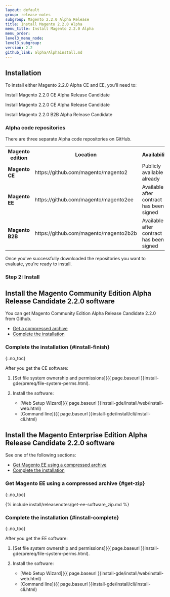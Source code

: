 ```yaml
---
layout: default
group: release-notes
subgroup: Magento 2.2.0 Alpha Release
title: Install Magento 2.2.0 Alpha 
menu_title: Install Magento 2.2.0 Alpha
menu_order: 
level3_menu_node: 
level3_subgroup: 
version: 2.2
github_link: alpha/Alphainstall.md
---
```





## Installation 


To install either Magento 2.2.0 Alpha CE and EE, you'll need to: 

Install Magento 2.2.0 CE Alpha Release Candidate

Install Magento 2.2.0 CE Alpha Release Candidate

Install Magento 2.2.0 B2B Alpha Release Candidate


### Alpha code repositories

There are three separate Alpha code repositories on GitHub. 


<table>
  <tr>
    <th><b>Magento edition</b></th>
    <th><b>Location</b></th>
    <th><b>Availability</b></th>
  </tr>

<tr>
    <td><b>Magento CE</b></td>
    <td>https://github.com/magento/magento2</td>
    <td>Publicly available already</td>
</tr>

<tr>
    <td><b>Magento EE</b></td>
    <td>https://github.com/magento/magento2ee</td>
    <td>Available after contract has been signed</td>
</tr> 

<tr>
    <td><b>Magento B2B</b></td>
    <td>https://github.com/magento/magento2b2b</td>
    <td>Available after contract has been signed</td>
</tr>

</table>



Once you've successfully downloaded the repositories you want to evaluate, you're ready to install.


### Step 2: Install

## Install the Magento Community Edition Alpha Release Candidate 2.2.0 software
You can get Magento Community Edition Alpha Release Candidate 2.2.0 from Github. 


*	[Get a compressed archive](#install-archive)
*	[Complete the installation](#install-finish)


### Complete the installation {#install-finish}
{:.no_toc}

After you get the CE software:

1.	[Set file system ownership and permissions]({{ page.baseurl }}install-gde/prereq/file-system-perms.html).
2.	Install the software:

	*	[Web Setup Wizard]({{ page.baseurl }}install-gde/install/web/install-web.html)
	*	[Command line]({{ page.baseurl }}install-gde/install/cli/install-cli.html)




## Install the Magento Enterprise Edition Alpha Release Candidate 2.2.0 software
See one of the following sections:

*	[Get Magento EE using a compressed archive](#get-zip)
*	[Complete the installation](#install-complete)


### Get Magento EE using a compressed archive {#get-zip}
{:.no_toc}

{% include install/releasenotes/get-ee-software_zip.md %}

### Complete the installation {#install-complete}
{:.no_toc}

After you get the EE software:

1.	[Set file system ownership and permissions]({{ page.baseurl }}install-gde/prereq/file-system-perms.html).
2.	Install the software:

	*	[Web Setup Wizard]({{ page.baseurl }}install-gde/install/web/install-web.html)
	*	[Command line]({{ page.baseurl }}install-gde/install/cli/install-cli.html)








